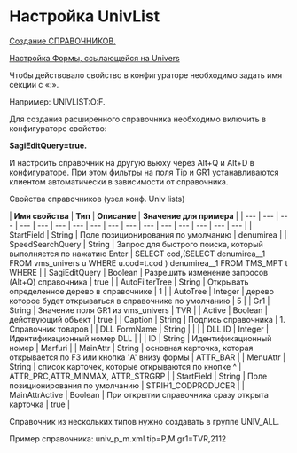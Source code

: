# Настройка UnivList

[Создание СПРАВОЧНИКОВ.](https://bsoft.gitbook.io/wiki/razrabotka/konfigurator/spravochniki/univers/nastroika-univlist/sozdanie-spravochnikov)

[Настройка Формы, ссылающейся на Univers](https://bsoft.gitbook.io/wiki/razrabotka/konfigurator/formy/univers)

Чтобы действовало свойство в конфигураторе необходимо задать имя секции с «:».

Например: UNIVLIST:O:F. 

Для создания расширенного справочника необходимо включить в конфигураторе свойство:

**SagiEditQuery=true.**

И настроить справочник на другую вьюху через Alt+Q и Alt+D в конфигураторе. При этом фильтры на поля Tip и GR1 устанавливаются клиентом автоматически в зависимости от справочника.

Свойства справочников \(узел конф. Univ lists\)

| **Имя свойства** | **Тип** | **Описание** | **Значение для примера** |
| --- | --- | --- | --- | --- | --- | --- | --- | --- | --- | --- | --- | --- | --- | --- | --- |
| StartField | String | Поле позиционирования по умолчанию | denumirea |
| SpeedSearchQuery | String | Запрос для быстрого поиска,  который выполняется по нажатию Enter | SELECT cod,\(SELECT denumirea\_\_1 FROM vms\_univers u WHERE u.cod=t.cod \)  denumirea\_\_1 FROM TMS\_MPT t WHERE |
| SagiEditQuery | Boolean | Разрешить изменение запросов \(Alt+Q\) справочника | true |
| AutoFilterTree | String | Открывать определенное дерево в справочнике | 1 |
| AutoTree | Integer |  дерево которое будет открываться в справочнике по умолчанию | 5 |
| Gr1 | String | Значение поля GR1 из vms\_univers | TVR |
| Active | Boolean | действующий объект | true |
| Caption | String | Подпись справочника | 1. Справочник товаров |
| DLL FormName | String |   |   |
| DLL ID | Integer | Идентификационный номер DLL |   |
| ID | String | Идентификационный номер | Marfuri |
| MainAttr | String |  основная карточка, которая открывается по F3 или кнопка 'A' внизу формы | ATTR\_BAR |
| MenuAttr | String |  список карточек, которые открываются по кнопке ^ | ATTR\_PRC,ATTR\_MINMAX, ATTR\_STRGRP |
| StartField | String | Поле позиционирования по умолчанию | STRIH1\_CODPRODUCER |
| MainAttrActive | Boolean  | При открытии справочника сразу открыта карточка  | true |

Справочник из нескольких типов нужно создавать в группе UNIV\_ALL.

Пример справочника: univ\_p\_m.xml tip=P,M gr1=TVR,2112

